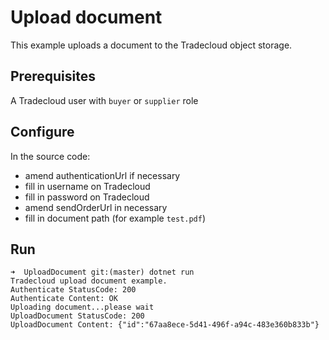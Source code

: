 # Upload document

This example uploads a document to the Tradecloud object storage.

## Prerequisites

A Tradecloud user with `buyer` or `supplier` role

## Configure

In the source code:
- amend authenticationUrl if necessary
- fill in username on Tradecloud
- fill in password on Tradecloud
- amend sendOrderUrl in necessary
- fill in document path (for example `test.pdf`)

## Run

```
➜  UploadDocument git:(master) dotnet run
Tradecloud upload document example.
Authenticate StatusCode: 200
Authenticate Content: OK
Uploading document...please wait
UploadDocument StatusCode: 200
UploadDocument Content: {"id":"67aa8ece-5d41-496f-a94c-483e360b833b"}
```